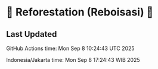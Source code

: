 
# 🌳 Reforestation (Reboisasi) 🌲

## Last Updated

GitHub Actions time: Mon Sep  8 10:24:43 UTC 2025

Indonesia/Jakarta time: Mon Sep  8 17:24:43 WIB 2025
